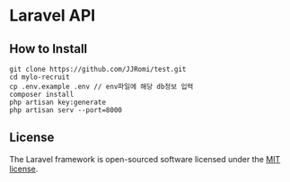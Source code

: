 # Laravel API
## How to Install
```
git clone https://github.com/JJRomi/test.git
cd mylo-recruit
cp .env.example .env // env파일에 해당 db정보 입력
composer install
php artisan key:generate
php artisan serv --port=8000
```

## License

The Laravel framework is open-sourced software licensed under the [MIT license](http://opensource.org/licenses/MIT).
